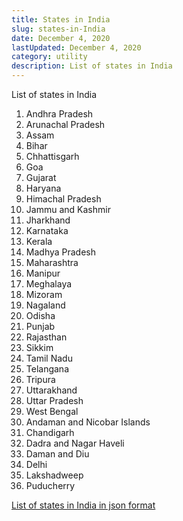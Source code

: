 ```yaml
---
title: States in India
slug: states-in-India
date: December 4, 2020
lastUpdated: December 4, 2020
category: utility
description: List of states in India
---
```


List of states in India

1. Andhra Pradesh
2. Arunachal Pradesh
3. Assam
4. Bihar
5. Chhattisgarh
6. Goa
7. Gujarat
8. Haryana
9. Himachal Pradesh
10. Jammu and Kashmir
11. Jharkhand
12. Karnataka
13. Kerala
14. Madhya Pradesh
15. Maharashtra
16. Manipur
17. Meghalaya
18. Mizoram
19. Nagaland
20. Odisha
21. Punjab
22. Rajasthan
23. Sikkim
24. Tamil Nadu
25. Telangana
26. Tripura
27. Uttarakhand
28. Uttar Pradesh
29. West Bengal
30. Andaman and Nicobar Islands
31. Chandigarh
32. Dadra and Nagar Haveli
33. Daman and Diu
34. Delhi
35. Lakshadweep
36. Puducherry

[List of states in India in json format](https://gist.github.com/0-void/aa7895759a175fa43740f06587d7d5ee)
